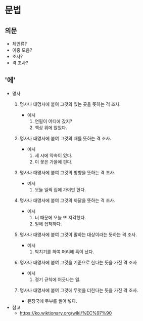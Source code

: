 # 문법

## 의문

- 체언류?
- 이중 모음?
- 조사?
- 격 조사?

## '에'

- 명사
  1. 명사나 대명사에 붙여 그것의 있는 곳을 뜻하는 격 조사.
        - 예시
            1. 연필이 어디에 갔지?
            2. 책상 위에 앉았다.
  2. 명사나 대명사에 붙여 그것의 때를 뜻하는 격 조사.
        - 예시
            1. 세 시에 약속이 있다.
            2. 이 꽃은 가을에 핀다.
  3. 명사나 대명사에 붙여 그것의 방향을 뜻하는 격 조사.
        - 예시
            1. 오늘 일찍 집에 가야만 한다.
  4. 명사나 대명사에 붙여 그것의 까닭을 뜻하는 격 조사.
        - 예시
            1. 너 때문에 오늘 또 지각헀다.
            2. 일에 집착하다.

  5. 명사나 대명사에 붙여 그것이 말하는 대상이라는 뜻하는 격 조사.
        - 예시
            1. 박치기를 하여 머리에 혹이 났다.

  6. 명사나 대명사에 붙여 그것을 기준으로 한다는 뜻을 가진 격 조사
        - 예시
            1. 경기 규칙에 어긋나는 일.
  7. 명사나 대명사에 붙여 그것에 무엇을 더한다는 뜻을 가진 격 조사.
        - 된장국에 두부를 썰어 넣다.
- 참고
  - <https://ko.wiktionary.org/wiki/%EC%97%90>
